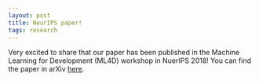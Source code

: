 ```yaml
---
layout: post
title: NeurIPS paper!
tags: research
---
```


Very excited to share that our paper has been published in the Machine Learning for Development (ML4D) workshop in NuerIPS 2018! You can find the paper in arXiv [here](https://arxiv.org/abs/1812.03632).